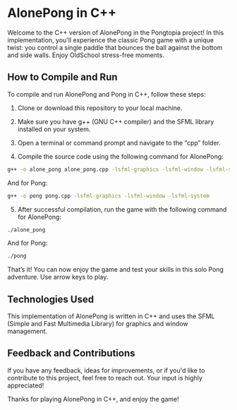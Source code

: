 # AlonePong in C++

Welcome to the C++ version of AlonePong in the Pongtopia project! In this implementation, you'll experience the classic Pong game with a unique twist: you control a single paddle that bounces the ball against the bottom and side walls. Enjoy OldSchool stress-free moments.

## How to Compile and Run

To compile and run AlonePong and Pong in C++, follow these steps:

1. Clone or download this repository to your local machine.
2. Make sure you have g++ (GNU C++ compiler) and the SFML library installed on your system.
3. Open a terminal or command prompt and navigate to the “cpp” folder.

4. Compile the source code using the following command for AlonePong:

```bash
g++ -o alone_pong alone_pong.cpp -lsfml-graphics -lsfml-window -lsfml-system
```

And for Pong:
```bash
g++ -o pong pong.cpp -lsfml-graphics -lsfml-window -lsfml-system
```

5. After successful compilation, run the game with the following command for AlonePong:

```bash
./alone_pong
```

And for Pong:
```bash
./pong
```

That’s it! You can now enjoy the game and test your skills in this solo Pong adventure. Use arrow keys to play.



## Technologies Used

This implementation of AlonePong is written in C++ and uses the SFML (Simple and Fast Multimedia Library) for graphics and window management.

## Feedback and Contributions

If you have any feedback, ideas for improvements, or if you'd like to contribute to this project, feel free to reach out. Your input is highly appreciated!

Thanks for playing AlonePong in C++, and enjoy the game!
